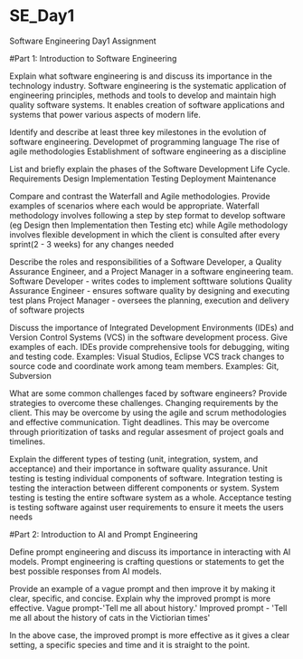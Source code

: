 # SE_Day1
Software Engineering Day1 Assignment

#Part 1: Introduction to Software Engineering

Explain what software engineering is and discuss its importance in the technology industry.
Software engineering is the systematic application of engineering principles, methods and tools to develop and maintain high quality software systems.
It enables creation of software applications and systems that power various aspects of modern life.

Identify and describe at least three key milestones in the evolution of software engineering.
Developmet of programming language
The rise of agile methodologies
Establishment of software engineering as a discipline

List and briefly explain the phases of the Software Development Life Cycle.
Requirements
Design
Implementation
Testing
Deployment
Maintenance

Compare and contrast the Waterfall and Agile methodologies. Provide examples of scenarios where each would be appropriate.
Waterfall methodology involves following a step by step format to develop software (eg Design then Implementation then Testing etc) while Agile methodology involves flexible development in which the client is consulted after every sprint(2 - 3 weeks) for any changes needed

Describe the roles and responsibilities of a Software Developer, a Quality Assurance Engineer, and a Project Manager in a software engineering team.
Software Developer - writes codes to implement softtware solutions
Quality Assurance Engineer - ensures software quality by designing and executing test plans
Project Manager - oversees the planning, execution and delivery of software projects

Discuss the importance of Integrated Development Environments (IDEs) and Version Control Systems (VCS) in the software development process. Give examples of each.
IDEs provide comprehensive tools for debugging, witing and testing code. Examples: Visual Studios, Eclipse
VCS track changes to source code and coordinate work among team members. Examples: Git, Subversion

What are some common challenges faced by software engineers? Provide strategies to overcome these challenges.
Changing requirements by the client. This may be overcome by using the agile and scrum methodologies and effective communication.
Tight deadlines. This may be overcome through prioritization of tasks and regular assesment of project goals and timelines.

Explain the different types of testing (unit, integration, system, and acceptance) and their importance in software quality assurance.
Unit testing is testing individual components of software.
Integration testing is testing the interaction between different components or system.
System testing is testing the entire software system as a whole.
Acceptance testing is testing software against user requirements to ensure it meets the users needs

#Part 2: Introduction to AI and Prompt Engineering


Define prompt engineering and discuss its importance in interacting with AI models.
Prompt engineering is crafting questions or statements to get the best possible responses from AI models.

Provide an example of a vague prompt and then improve it by making it clear, specific, and concise. Explain why the improved prompt is more effective.
Vague prompt-'Tell me all about history.'
Improved prompt - 'Tell me all about the history of cats in the Victiorian times'

In the above case, the improved prompt is more effective as it gives a clear setting, a specific species and time and it is straight to the point.
